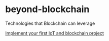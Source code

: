 # beyond-blockchain
Technologies that Blockchain can leverage

[Implement your first IoT and blockchain project](https://www.ibm.com/internet-of-things/trending/blockchain)

